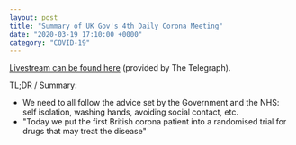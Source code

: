 ```yaml
---
layout: post
title: "Summary of UK Gov's 4th Daily Corona Meeting"
date: "2020-03-19 17:10:00 +0000"
category: "COVID-19"
---
```


[Livestream can be found here](https://www.youtube.com/watch?v=AZSVBUcUZlM) (provided by The Telegraph).

TL;DR / Summary:
- We need to all follow the advice set by the Government and the NHS: self isolation, washing hands, avoiding social contact, etc.
- "Today we put the first British corona patient into a randomised trial for drugs that may treat the disease"